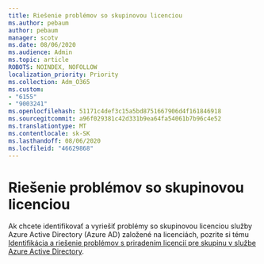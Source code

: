 ```yaml
---
title: Riešenie problémov so skupinovou licenciou
ms.author: pebaum
author: pebaum
manager: scotv
ms.date: 08/06/2020
ms.audience: Admin
ms.topic: article
ROBOTS: NOINDEX, NOFOLLOW
localization_priority: Priority
ms.collection: Adm_O365
ms.custom:
- "6155"
- "9003241"
ms.openlocfilehash: 51171c4def3c15a5bd8751667906d4f161846918
ms.sourcegitcommit: a96f029381c42d331b9ea64fa54061b7b96c4e52
ms.translationtype: MT
ms.contentlocale: sk-SK
ms.lasthandoff: 08/06/2020
ms.locfileid: "46629868"
---
```

# <a name="troubleshoot-group-licensing"></a>Riešenie problémov so skupinovou licenciou

Ak chcete identifikovať a vyriešiť problémy so skupinovou licenciou služby Azure Active Directory (Azure AD) založené na licenciách, pozrite si tému [Identifikácia a riešenie problémov s priradením licencií pre skupinu v službe Azure Active Directory](https://docs.microsoft.com/azure/active-directory/users-groups-roles/licensing-groups-resolve-problems).